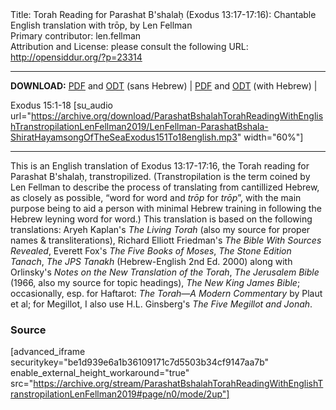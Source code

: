 <html>
<head></head>
<body>
Title: Torah Reading for Parashat B'shalaḥ (Exodus 13:17-17:16): Chantable English translation with trōp, by Len Fellman<br />
Primary contributor: len.fellman<br />
Attribution and License: please consult the following URL: <a href="http://opensiddur.org/?p=23314">http://opensiddur.org/?p=23314</a>
<p />
<hr />

<style type="text/css" media="all">.printfriendly {display: none!important;}</style>

<strong>DOWNLOAD:</strong> <a href="https://archive.org/download/ParashatBshalahTorahReadingWithEnglishTranstropilationLenFellman2019/ParashatBshalahTorahReadingexodus13v17-17v16InEnglishTranstropilationlenFellman2019-EnglishOnly.pdf">PDF</a> and <a href="https://archive.org/download/ParashatBshalahTorahReadingWithEnglishTranstropilationLenFellman2019/ParashatBshalahTorahReadingexodus13v17-17v16InEnglishTranstropilationlenFellman2019-EnglishOnly.odt">ODT</a> (sans Hebrew) | <a href="https://archive.org/download/ParashatBshalahTorahReadingWithEnglishTranstropilationLenFellman2019/Parashat%20B%27shalah%20Torah%20Reading%20%28Exodus%2013v17-17v16%29%20in%20English%20transtropilation%20%28Len%20Fellman%202019%29.pdf">PDF</a> and <a href="https://archive.org/download/ParashatBshalahTorahReadingWithEnglishTranstropilationLenFellman2019/ParashatBshalahTorahReadingexodus13v17-17v16InEnglishTranstropilationlenFellman2019.odt">ODT</a> (with Hebrew) | 

Exodus 15:1-18 [su_audio url="https://archive.org/download/ParashatBshalahTorahReadingWithEnglishTranstropilationLenFellman2019/LenFellman-ParashatBshala-ShiratHayamsongOfTheSeaExodus151To18english.mp3" width="60%"]

<hr />

This is an English translation of Exodus 13:17-17:16, the Torah reading for Parashat B'shalaḥ, transtropilized. (Transtropilation is the term coined by Len Fellman to describe the process of translating from cantillized Hebrew, as closely as possible, “word for word and <em>trōp</em> for <em>trōp</em>”, with the main purpose being to aid a person with minimal Hebrew training in following the Hebrew leyning word for word.) This translation is based on the following translations: Aryeh Kaplan's <em>The Living Torah</em> (also my source for proper names & transliterations), Richard Elliott Friedman's <em>The Bible With Sources Revealed</em>, Everett Fox's <em>The Five Books of Moses</em>, <em>The Stone Edition Tanach</em>, <em>The JPS Tanakh</em> (Hebrew-English 2nd Ed. 2000) along with Orlinsky's <em>Notes on the New Translation of the Torah</em>, <em>The Jerusalem Bible</em> (1966, also my source for topic headings), <em>The New King James Bible</em>; occasionally, esp. for Haftarot: <em>The Torah—A Modern Commentary</em> by Plaut et al; for Megillot, I also use H.L. Ginsberg's <em>The Five Megillot and Jonah</em>.

<h3>Source</h3>

[advanced_iframe securitykey="be1d939e6a1b36109171c7d5503b34cf9147aa7b" enable_external_height_workaround="true" src="https://archive.org/stream/ParashatBshalahTorahReadingWithEnglishTranstropilationLenFellman2019#page/n0/mode/2up"]
</body>
</html>